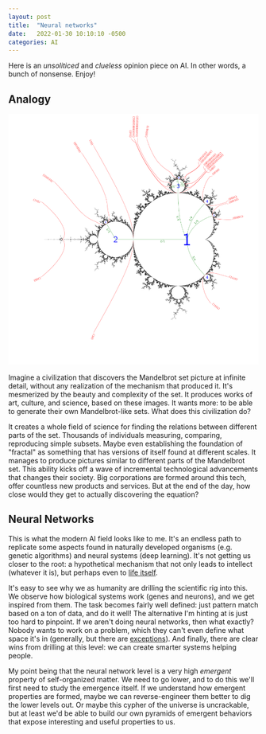 ```yaml
---
layout: post
title:  "Neural networks"
date:   2022-01-30 10:10:10 -0500
categories: AI
---
```


Here is an *unsoliticed* and *clueless* opinion piece on AI.
In other words, a bunch of nonsense. Enjoy!

## Analogy

![Mandelbrot set analysis](/resource/Wakes_near_the_period_1_continent_in_the_Mandelbrot_set.png)

Imagine a civilization that discovers the Mandelbrot set picture at infinite detail, without any realization of the mechanism that produced it. It's mesmerized by the beauty and complexity of the set. It produces works of art, culture, and science, based on these images. It wants more: to be able to generate their own Mandelbrot-like sets. What does this civilization do?

It creates a whole field of science for finding the relations between different parts of the set. Thousands of individuals measuring, comparing, reproducing simple subsets. Maybe even establishing the foundation of "fractal" as something that has versions of itself found at different scales. It manages to produce pictures similar to different parts of the Mandelbrot set. This ability kicks off a wave of incremental technological advancements that changes their society. Big corporations are formed around this tech, offer countless new products and services. But at the end of the day, how close would they get to actually discovering the equation?

## Neural Networks

This is what the modern AI field looks like to me. It's an endless path to replicate some aspects found in naturally developed organisms (e.g. genetic algorithms) and neural systems (deep learning). It's not getting us closer to the root: a hypothetical mechanism that not only leads to intellect (whatever it is), but perhaps even to [life itself](http://kvark.github.io/ideas/theory-of-no-intelligence).

It's easy to see why we as humanity are drilling the scientific rig into this. We observe how biological systems work (genes and neurons), and we get inspired from them. The task becomes fairly well defined: just pattern match based on a ton of data, and do it well! The alternative I'm hinting at is just too hard to pinpoint. If we aren't doing neural networks, then what exactly? Nobody wants to work on a problem, which they can't even define what space it's in (generally, but there are [exceptions](https://nautil.us/meet-the-father-of-digital-life-2041/)). And finally, there are clear wins from drilling at this level: we can create smarter systems helping people.

My point being that the neural network level is a very high *emergent* property of self-organized matter. We need to go lower, and to do this we'll first need to study the emergence itself. If we understand how emergent properties are formed, maybe we can reverse-engineer them better to dig the lower levels out. Or maybe this cypher of the universe is uncrackable, but at least we'd be able to build our own pyramids of emergent behaviors that expose interesting and useful properties to us.
